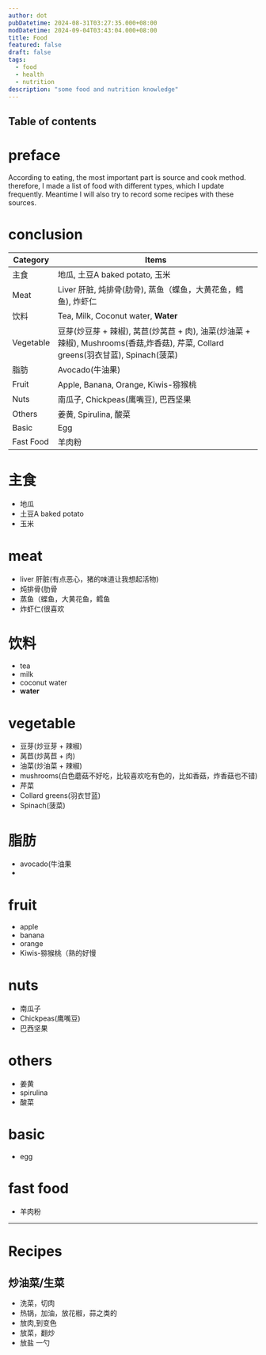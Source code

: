 ```yaml
---
author: dot
pubDatetime: 2024-08-31T03:27:35.000+08:00
modDatetime: 2024-09-04T03:43:04.000+08:00
title: Food
featured: false
draft: false
tags:
  - food
  - health
  - nutrition
description: "some food and nutrition knowledge"
---
```

## Table of contents

# preface

According to eating, the most important part is source and cook method. therefore, I made a list of food with different types, which I update frequently. Meantime I will also try to record some recipes with these sources.

# conclusion
| Category   | Items                                                                                         |
|------------|-----------------------------------------------------------------------------------------------|
| 主食        | 地瓜, 土豆A baked potato, 玉米                                                                 |
| Meat       | Liver 肝脏, 炖排骨(肋骨), 蒸鱼（蝶鱼，大黄花鱼，鳕鱼), 炸虾仁                                      |
| 饮料        | Tea, Milk, Coconut water, **Water**                                                           |
| Vegetable  | 豆芽(炒豆芽 + 辣椒), 莴苣(炒莴苣 + 肉), 油菜(炒油菜 + 辣椒), Mushrooms(香菇,炸香菇), 芹菜, Collard greens(羽衣甘蓝), Spinach(菠菜) |
| 脂肪        | Avocado(牛油果)                                                                               |
| Fruit      | Apple, Banana, Orange, Kiwis-猕猴桃                                                            |
| Nuts       | 南瓜子, Chickpeas(鹰嘴豆), 巴西坚果                                                             |
| Others     | 姜黄, Spirulina, 酸菜                                                                          |
| Basic      | Egg                                                                                           |
| Fast Food  | 羊肉粉                                                                                         |

# 主食
- 地瓜
- 土豆A baked potato
- 玉米

# meat
- liver 肝脏(有点恶心，猪的味道让我想起活物)
- 炖排骨(肋骨
- 蒸鱼（蝶鱼，大黄花鱼，鳕鱼
- 炸虾仁(很喜欢

# 饮料
- tea
- milk
- coconut water
- **water**

# vegetable
- 豆芽(炒豆芽 + 辣椒)
- 莴苣(炒莴苣 + 肉)
- 油菜(炒油菜 + 辣椒)
- mushrooms(白色蘑菇不好吃，比较喜欢吃有色的，比如香菇，炸香菇也不错)
- 芹菜
- Collard greens(羽衣甘蓝)
- Spinach(菠菜)

# 脂肪
- avocado(牛油果
- 

# fruit
- apple
- banana
- orange
- Kiwis-猕猴桃（熟的好慢

# nuts
- 南瓜子
- Chickpeas(鹰嘴豆)
- 巴西坚果

# others
- 姜黄
- spirulina
- 酸菜

# basic
- egg

# fast food
- 羊肉粉

---

# Recipes

## 炒油菜/生菜

- 洗菜，切肉
- 热锅，加油，放花椒，蒜之类的
- 放肉,到变色
- 放菜，翻炒
- 放盐 一勺
